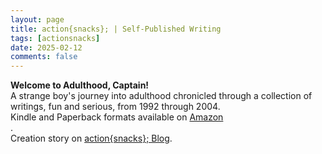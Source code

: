 ```yaml
---
layout: page
title: action{snacks}; | Self-Published Writing
tags: [actionsnacks]
date: 2025-02-12
comments: false
---
```


<p><b>Welcome to Adulthood, Captain!</b><br>
A strange boy's journey into adulthood chronicled through a collection of writings, fun and serious, from 1992 through 2004.
<br>Kindle and Paperback formats available on <a href="https://www.amazon.com/Welcome-Adulthood-Captain-Collected-Writings/dp/B084FHKXX1">Amazon</a></br>.
<br>Creation story on <a href="https://blog.actionsnacks.net/well-welcome-to-adulthood-captain">action{snacks}; Blog</a>.</br></p>
